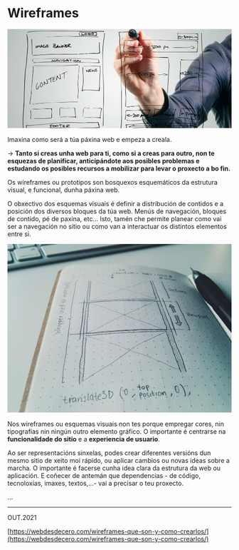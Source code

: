 # Wireframes

![Wireframes](./assets/wireframe_1.jpg)

Imaxina como será a túa páxina web e empeza a creala.

&rarr; **Tanto si creas unha web para ti, como si a creas para outro, non te esquezas de planificar, anticipándote aos posibles problemas e estudando os posibles recursos a mobilizar para levar o proxecto a bo fin.**

Os wireframes ou prototipos son bosquexos esquemáticos da estrutura visual, e funcional, dunha páxina web.

O obxectivo dos esquemas visuais é definir a distribución de contidos e a posición dos diversos bloques da túa web. Menús de navegación, bloques de contido, pé de paxina, etc… Isto, tamén che permite planear como vai ser a navegación no sitio ou como van a interactuar os distintos elementos entre si.

![Bosquexos esquemáticos da estrutura visual](./assets/drawingboard-large-opt.jpg)

Nos wireframes ou esquemas visuais non tes porque empregar cores, nin tipografías nin ningún outro elemento gráfico. O importante é centrarse na **funcionalidade do sitio** e a **experiencia de usuario**.

<!-- [Funcionalidade do sitio e experiencia de usuario](axii-Navegadores.md/assets/wireframe_site_web_2.jpg) -->

Ao ser representacións sinxelas, podes crear diferentes versións dun mesmo sitio de xeito moi rápido, ou aplicar cambios ou novas ideas sobre a marcha. O importante é facerse cunha idea clara da estrutura da web ou aplicación. E coñecer de antemán que dependencias - de código, tecnoloxías, imaxes, textos,...- vai a precisar o teu proxecto.

<!-- [wireframes](./assets/wireframes.jpg)-->

...

____
OUT.2021

[https://webdesdecero.com/wireframes-que-son-y-como-crearlos/](https://webdesdecero.com/wireframes-que-son-y-como-crearlos/)
